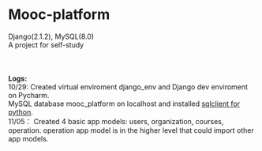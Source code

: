 # Mooc-platform
Django(2.1.2), MySQL(8.0) <br>
A project for self-study <br>
<br>
<br>
<br>
<b>Logs:</b><br>
10/29:
Created virtual enviroment django_env and Django dev enviroment on Pycharm.<br>
MySQL database mooc_platform on localhost and installed [sqlclient for python](https://github.com/PyMySQL/mysqlclient-python).<br>
11/05：
Created 4 basic app models: users, organization, courses, operation. operation app model is in the higher level that could import
other app models.
